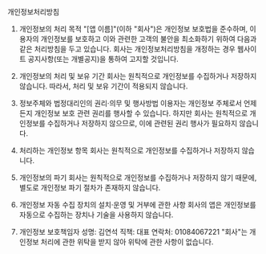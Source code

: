 개인정보처리방침
1. 개인정보의 처리 목적
   "[앱 이름]"(이하 "회사")은 개인정보 보호법을 준수하며, 이용자의 개인정보를 보호하고 이와 관련한 고객의 불안을 최소화하기 위하여 다음과 같은 처리방침을 두고 있습니다. 회사는 개인정보처리방침을 개정하는 경우 웹사이트 공지사항(또는 개별공지)을 통하여 고지할 것입니다.

2. 개인정보의 처리 및 보유 기간
   회사는 원칙적으로 개인정보를 수집하거나 저장하지 않습니다. 따라서, 처리 및 보유 기간이 적용되지 않습니다.

3. 정보주체와 법정대리인의 권리·의무 및 행사방법
   이용자는 개인정보 주체로서 언제든지 개인정보 보호 관련 권리를 행사할 수 있습니다. 하지만 회사는 원칙적으로 개인정보를 수집하거나 저장하지 않으므로, 이에 관련된 권리 행사가 필요하지 않습니다.

4. 처리하는 개인정보 항목
   회사는 원칙적으로 개인정보를 수집하거나 저장하지 않습니다.

5. 개인정보의 파기
   회사는 원칙적으로 개인정보를 수집하거나 저장하지 않기 때문에, 별도로 개인정보 파기 절차가 존재하지 않습니다.

6. 개인정보 자동 수집 장치의 설치·운영 및 거부에 관한 사항
   회사의 앱은 개인정보를 자동으로 수집하는 장치나 기술을 사용하지 않습니다.

7. 개인정보 보호책임자
   성명: 김연석
   직책: 대표
   연락처: 01084067221
   "회사"는 개인정보 처리에 관한 위탁을 받지 않아 위탁에 관한 사항이 없습니다.